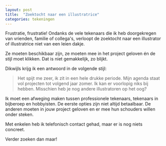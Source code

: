 ```yaml
---
layout: post
title:  "Zoektocht naar een illustratrice"
categories: tekeningen
---
```


Frustratie, frustratie!
Ondanks de vele tekenaars die ik heb doorgekregen van vrienden, familie of collega's, verloopt de zoektocht naar een illustrator of illustratrice niet van een leien dakje.

Ze moeten beschikbaar zijn, ze moeten mee in het project geloven én de stijl moet klikken.
Dat is niet gemakkelijk, zo blijkt.

Dikwijls krijg ik een antwoord in de volgende stijl:

> Het spijt me zeer, ik zit in een hele drukke periode. 
Mijn agenda staat vol projecten tot volgend jaar zomer.
Ik kan er voorlopig niks bij hebben.
Misschien heb je nog andere illustratoren op het oog?

Ik moet een afweging maken tussen professionele tekenaars, tekenaars in bijberoep en hobbyisten.
De eerste opties zijn niet altijd betaalbaar.
De anderen moeten in jouw project geloven en er mee hun schouders willen onder steken.

Met enkelen heb ik telefonisch contact gehad, maar er is nog niets concreet.

Verder zoeken dan maar!
